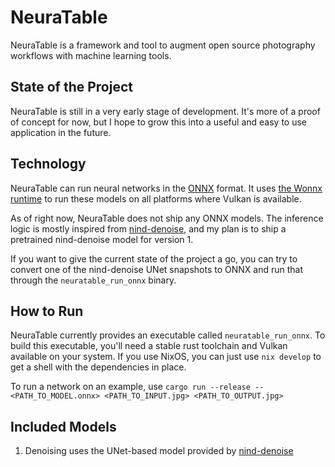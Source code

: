 # NeuraTable

NeuraTable is a framework and tool to augment open source photography workflows with machine learning tools.

## State of the Project

NeuraTable is still in a very early stage of development.
It's more of a proof of concept for now, but I hope to grow this into a useful and easy to use application in the future.

## Technology

NeuraTable can run neural networks in the [ONNX](https://onnx.ai/) format.
It uses [the Wonnx runtime](https://github.com/webonnx/wonnx) to run these models on all platforms where Vulkan is available.

As of right now, NeuraTable does not ship any ONNX models.
The inference logic is mostly inspired from [nind-denoise](https://github.com/trougnouf/nind-denoise), and my plan is to ship
a pretrained nind-denoise model for version 1.

If you want to give the current state of the project a go, you can try to convert one of the nind-denoise UNet snapshots to
ONNX and run that through the `neuratable_run_onnx` binary.

## How to Run

NeuraTable currently provides an executable called `neuratable_run_onnx`.
To build this executable, you'll need a stable rust toolchain and Vulkan available on your system.
If you use NixOS, you can just use `nix develop` to get a shell with the dependencies in place.

To run a network on an example, use `cargo run --release -- <PATH_TO_MODEL.onnx> <PATH_TO_INPUT.jpg> <PATH_TO_OUTPUT.jpg>`

## Included Models

1. Denoising uses the UNet-based model provided by [nind-denoise](https://github.com/trougnouf/nind-denoise)

